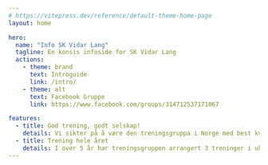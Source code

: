 ```yaml
---
# https://vitepress.dev/reference/default-theme-home-page
layout: home

hero:
  name: "Info SK Vidar Lang"
  tagline: En konsis infoside for SK Vidar Lang
  actions:
    - theme: brand
      text: Introguide
      link: /intro/
    - theme: alt
      text: Facebook Gruppe
      link: https://www.facebook.com/groups/314712537171067

features:
  - title: God trening, godt selskap!
    details: Vi sikter på å være den treningsgruppa i Norge med best kvalitet på fellesøkter.
  - title: Trening hele året
    details: I over 5 år har treningsgruppen arrangert 3 treninger i uka, sommer som vinter.
---
```

